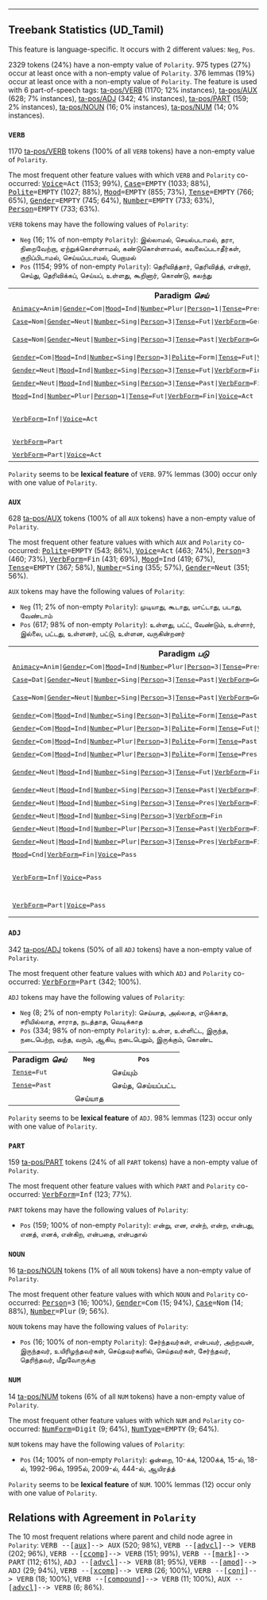 

--------------------------------------------------------------------------------

## Treebank Statistics (UD_Tamil)

This feature is language-specific.
It occurs with 2 different values: `Neg`, `Pos`.

2329 tokens (24%) have a non-empty value of `Polarity`.
975 types (27%) occur at least once with a non-empty value of `Polarity`.
376 lemmas (19%) occur at least once with a non-empty value of `Polarity`.
The feature is used with 6 part-of-speech tags: [ta-pos/VERB]() (1170; 12% instances), [ta-pos/AUX]() (628; 7% instances), [ta-pos/ADJ]() (342; 4% instances), [ta-pos/PART]() (159; 2% instances), [ta-pos/NOUN]() (16; 0% instances), [ta-pos/NUM]() (14; 0% instances).

### `VERB`

1170 [ta-pos/VERB]() tokens (100% of all `VERB` tokens) have a non-empty value of `Polarity`.

The most frequent other feature values with which `VERB` and `Polarity` co-occurred: <tt><a href="Voice.html">Voice</a>=Act</tt> (1153; 99%), <tt><a href="Case.html">Case</a>=EMPTY</tt> (1033; 88%), <tt><a href="Polite.html">Polite</a>=EMPTY</tt> (1027; 88%), <tt><a href="Mood.html">Mood</a>=EMPTY</tt> (855; 73%), <tt><a href="Tense.html">Tense</a>=EMPTY</tt> (766; 65%), <tt><a href="Gender.html">Gender</a>=EMPTY</tt> (745; 64%), <tt><a href="Number.html">Number</a>=EMPTY</tt> (733; 63%), <tt><a href="Person.html">Person</a>=EMPTY</tt> (733; 63%).

`VERB` tokens may have the following values of `Polarity`:

* `Neg` (16; 1% of non-empty `Polarity`): இல்லாமல், செயல்படாமல், தரா, நிறைவேற்றா, ஏற்றுக்கொள்ளாமல், கண்டுகொள்ளாமல், கவலைப்படாதீர்கள், குறிப்பிடாமல், செய்யப்படாமல், பெறாமல்
* `Pos` (1154; 99% of non-empty `Polarity`): தெரிவித்தார், தெரிவித்த், என்றார், செய்து, தெரிவிக்கப், செய்யப், உள்ளது, கூறினார், கொண்டு, கலந்து

<table>
  <tr><th>Paradigm <i>செய்</i></th><th><tt>Neg</tt></th><th><tt>Pos</tt></th></tr>
  <tr><td><tt><a href="Animacy.html">Animacy</a>=Anim|<a href="Gender.html">Gender</a>=Com|<a href="Mood.html">Mood</a>=Ind|<a href="Number.html">Number</a>=Plur|<a href="Person.html">Person</a>=1|<a href="Tense.html">Tense</a>=Pres|<a href="VerbForm.html">VerbForm</a>=Fin|<a href="Voice.html">Voice</a>=Act</tt></td><td></td><td>செய்கிறோம்</td></tr>
  <tr><td><tt><a href="Case.html">Case</a>=Nom|<a href="Gender.html">Gender</a>=Neut|<a href="Number.html">Number</a>=Sing|<a href="Person.html">Person</a>=3|<a href="Tense.html">Tense</a>=Fut|<a href="VerbForm.html">VerbForm</a>=Ger|<a href="Voice.html">Voice</a>=Act</tt></td><td></td><td>செய்யப்படுவத்</td></tr>
  <tr><td><tt><a href="Case.html">Case</a>=Nom|<a href="Gender.html">Gender</a>=Neut|<a href="Number.html">Number</a>=Sing|<a href="Person.html">Person</a>=3|<a href="Tense.html">Tense</a>=Past|<a href="VerbForm.html">VerbForm</a>=Ger|<a href="Voice.html">Voice</a>=Act</tt></td><td></td><td>செய்தத், செய்தது</td></tr>
  <tr><td><tt><a href="Gender.html">Gender</a>=Com|<a href="Mood.html">Mood</a>=Ind|<a href="Number.html">Number</a>=Sing|<a href="Person.html">Person</a>=3|<a href="Polite.html">Polite</a>=Form|<a href="Tense.html">Tense</a>=Fut|<a href="VerbForm.html">VerbForm</a>=Fin|<a href="Voice.html">Voice</a>=Act</tt></td><td></td><td>செய்வார்</td></tr>
  <tr><td><tt><a href="Gender.html">Gender</a>=Neut|<a href="Mood.html">Mood</a>=Ind|<a href="Number.html">Number</a>=Sing|<a href="Person.html">Person</a>=3|<a href="Tense.html">Tense</a>=Fut|<a href="VerbForm.html">VerbForm</a>=Fin|<a href="Voice.html">Voice</a>=Act</tt></td><td></td><td>செய்யும்</td></tr>
  <tr><td><tt><a href="Gender.html">Gender</a>=Neut|<a href="Mood.html">Mood</a>=Ind|<a href="Number.html">Number</a>=Sing|<a href="Person.html">Person</a>=3|<a href="Tense.html">Tense</a>=Past|<a href="VerbForm.html">VerbForm</a>=Fin|<a href="Voice.html">Voice</a>=Act</tt></td><td></td><td>செய்தது</td></tr>
  <tr><td><tt><a href="Mood.html">Mood</a>=Ind|<a href="Number.html">Number</a>=Plur|<a href="Person.html">Person</a>=1|<a href="Tense.html">Tense</a>=Fut|<a href="VerbForm.html">VerbForm</a>=Fin|<a href="Voice.html">Voice</a>=Act</tt></td><td></td><td>செய்வோம்</td></tr>
  <tr><td><tt><a href="VerbForm.html">VerbForm</a>=Inf|<a href="Voice.html">Voice</a>=Act</tt></td><td></td><td>செய்யப், செய்ய, செய்யப்படவ்</td></tr>
  <tr><td><tt><a href="VerbForm.html">VerbForm</a>=Part</tt></td><td>செய்யப்படாமல்</td><td></td></tr>
  <tr><td><tt><a href="VerbForm.html">VerbForm</a>=Part|<a href="Voice.html">Voice</a>=Act</tt></td><td></td><td>செய்து, செய்த்</td></tr>
</table>

`Polarity` seems to be **lexical feature** of `VERB`. 97% lemmas (300) occur only with one value of `Polarity`.

### `AUX`

628 [ta-pos/AUX]() tokens (100% of all `AUX` tokens) have a non-empty value of `Polarity`.

The most frequent other feature values with which `AUX` and `Polarity` co-occurred: <tt><a href="Polite.html">Polite</a>=EMPTY</tt> (543; 86%), <tt><a href="Voice.html">Voice</a>=Act</tt> (463; 74%), <tt><a href="Person.html">Person</a>=3</tt> (460; 73%), <tt><a href="VerbForm.html">VerbForm</a>=Fin</tt> (431; 69%), <tt><a href="Mood.html">Mood</a>=Ind</tt> (419; 67%), <tt><a href="Tense.html">Tense</a>=EMPTY</tt> (367; 58%), <tt><a href="Number.html">Number</a>=Sing</tt> (355; 57%), <tt><a href="Gender.html">Gender</a>=Neut</tt> (351; 56%).

`AUX` tokens may have the following values of `Polarity`:

* `Neg` (11; 2% of non-empty `Polarity`): முடியாது, கூடாது, மாட்டாது, படாது, வேண்டாம்
* `Pos` (617; 98% of non-empty `Polarity`): உள்ளது, பட்ட், வேண்டும், உள்ளார், இல்லை, பட்டது, உள்ளனர், பட்டு, உள்ளன, வருகின்றனர்

<table>
  <tr><th>Paradigm <i>படு</i></th><th><tt>Neg</tt></th><th><tt>Pos</tt></th></tr>
  <tr><td><tt><a href="Animacy.html">Animacy</a>=Anim|<a href="Gender.html">Gender</a>=Com|<a href="Mood.html">Mood</a>=Ind|<a href="Number.html">Number</a>=Plur|<a href="Person.html">Person</a>=3|<a href="Tense.html">Tense</a>=Pres|<a href="VerbForm.html">VerbForm</a>=Fin|<a href="Voice.html">Voice</a>=Pass</tt></td><td></td><td>படுகின்றனர்</td></tr>
  <tr><td><tt><a href="Case.html">Case</a>=Dat|<a href="Gender.html">Gender</a>=Neut|<a href="Number.html">Number</a>=Sing|<a href="Person.html">Person</a>=3|<a href="Tense.html">Tense</a>=Past|<a href="VerbForm.html">VerbForm</a>=Ger|<a href="Voice.html">Voice</a>=Pass</tt></td><td></td><td>பட்டதற்கு</td></tr>
  <tr><td><tt><a href="Case.html">Case</a>=Nom|<a href="Gender.html">Gender</a>=Neut|<a href="Number.html">Number</a>=Sing|<a href="Person.html">Person</a>=3|<a href="Tense.html">Tense</a>=Past|<a href="VerbForm.html">VerbForm</a>=Ger|<a href="Voice.html">Voice</a>=Pass</tt></td><td></td><td>பட்டது, பட்டத்</td></tr>
  <tr><td><tt><a href="Gender.html">Gender</a>=Com|<a href="Mood.html">Mood</a>=Ind|<a href="Number.html">Number</a>=Sing|<a href="Person.html">Person</a>=3|<a href="Polite.html">Polite</a>=Form|<a href="Tense.html">Tense</a>=Past|<a href="VerbForm.html">VerbForm</a>=Fin|<a href="Voice.html">Voice</a>=Pass</tt></td><td></td><td>பட்டார்</td></tr>
  <tr><td><tt><a href="Gender.html">Gender</a>=Com|<a href="Mood.html">Mood</a>=Ind|<a href="Number.html">Number</a>=Plur|<a href="Person.html">Person</a>=3|<a href="Polite.html">Polite</a>=Form|<a href="Tense.html">Tense</a>=Fut|<a href="VerbForm.html">VerbForm</a>=Fin|<a href="Voice.html">Voice</a>=Pass</tt></td><td></td><td>படுவார்கள்</td></tr>
  <tr><td><tt><a href="Gender.html">Gender</a>=Com|<a href="Mood.html">Mood</a>=Ind|<a href="Number.html">Number</a>=Plur|<a href="Person.html">Person</a>=3|<a href="Polite.html">Polite</a>=Form|<a href="Tense.html">Tense</a>=Past|<a href="VerbForm.html">VerbForm</a>=Fin|<a href="Voice.html">Voice</a>=Pass</tt></td><td></td><td>பட்டனர்</td></tr>
  <tr><td><tt><a href="Gender.html">Gender</a>=Com|<a href="Mood.html">Mood</a>=Ind|<a href="Number.html">Number</a>=Plur|<a href="Person.html">Person</a>=3|<a href="Polite.html">Polite</a>=Form|<a href="Tense.html">Tense</a>=Pres|<a href="VerbForm.html">VerbForm</a>=Fin|<a href="Voice.html">Voice</a>=Pass</tt></td><td></td><td>படுகின்றனர்</td></tr>
  <tr><td><tt><a href="Gender.html">Gender</a>=Neut|<a href="Mood.html">Mood</a>=Ind|<a href="Number.html">Number</a>=Sing|<a href="Person.html">Person</a>=3|<a href="Tense.html">Tense</a>=Fut|<a href="VerbForm.html">VerbForm</a>=Fin|<a href="Voice.html">Voice</a>=Pass</tt></td><td></td><td>ப்படும், படும்</td></tr>
  <tr><td><tt><a href="Gender.html">Gender</a>=Neut|<a href="Mood.html">Mood</a>=Ind|<a href="Number.html">Number</a>=Sing|<a href="Person.html">Person</a>=3|<a href="Tense.html">Tense</a>=Past|<a href="VerbForm.html">VerbForm</a>=Fin|<a href="Voice.html">Voice</a>=Pass</tt></td><td></td><td>பட்டது</td></tr>
  <tr><td><tt><a href="Gender.html">Gender</a>=Neut|<a href="Mood.html">Mood</a>=Ind|<a href="Number.html">Number</a>=Sing|<a href="Person.html">Person</a>=3|<a href="Tense.html">Tense</a>=Pres|<a href="VerbForm.html">VerbForm</a>=Fin|<a href="Voice.html">Voice</a>=Pass</tt></td><td></td><td>படுகிறது</td></tr>
  <tr><td><tt><a href="Gender.html">Gender</a>=Neut|<a href="Mood.html">Mood</a>=Ind|<a href="Number.html">Number</a>=Sing|<a href="Person.html">Person</a>=3|<a href="VerbForm.html">VerbForm</a>=Fin</tt></td><td>படாது</td><td></td></tr>
  <tr><td><tt><a href="Gender.html">Gender</a>=Neut|<a href="Mood.html">Mood</a>=Ind|<a href="Number.html">Number</a>=Plur|<a href="Person.html">Person</a>=3|<a href="Tense.html">Tense</a>=Past|<a href="VerbForm.html">VerbForm</a>=Fin|<a href="Voice.html">Voice</a>=Pass</tt></td><td></td><td>பட்டன</td></tr>
  <tr><td><tt><a href="Gender.html">Gender</a>=Neut|<a href="Mood.html">Mood</a>=Ind|<a href="Number.html">Number</a>=Plur|<a href="Person.html">Person</a>=3|<a href="Tense.html">Tense</a>=Pres|<a href="VerbForm.html">VerbForm</a>=Fin|<a href="Voice.html">Voice</a>=Pass</tt></td><td></td><td>படுகின்றன</td></tr>
  <tr><td><tt><a href="Mood.html">Mood</a>=Cnd|<a href="VerbForm.html">VerbForm</a>=Fin|<a href="Voice.html">Voice</a>=Pass</tt></td><td></td><td>பட்டால்</td></tr>
  <tr><td><tt><a href="VerbForm.html">VerbForm</a>=Inf|<a href="Voice.html">Voice</a>=Pass</tt></td><td></td><td>ப்பட, படவ், பட, பட்ட, படக்</td></tr>
  <tr><td><tt><a href="VerbForm.html">VerbForm</a>=Part|<a href="Voice.html">Voice</a>=Pass</tt></td><td></td><td>பட்ட், பட்டு, ப்பட்ட்</td></tr>
</table>

### `ADJ`

342 [ta-pos/ADJ]() tokens (50% of all `ADJ` tokens) have a non-empty value of `Polarity`.

The most frequent other feature values with which `ADJ` and `Polarity` co-occurred: <tt><a href="VerbForm.html">VerbForm</a>=Part</tt> (342; 100%).

`ADJ` tokens may have the following values of `Polarity`:

* `Neg` (8; 2% of non-empty `Polarity`): செய்யாத, அல்லாத, எடுக்காத, சரியில்லாத, சாராத, நடத்தாத, வெடிக்காத
* `Pos` (334; 98% of non-empty `Polarity`): உள்ள, உள்ளிட்ட, இருந்த, நடைபெற்ற, வந்த, வரும், ஆகிய, நடைபெறும், இருக்கும், கொண்ட

<table>
  <tr><th>Paradigm <i>செய்</i></th><th><tt>Neg</tt></th><th><tt>Pos</tt></th></tr>
  <tr><td><tt><a href="Tense.html">Tense</a>=Fut</tt></td><td></td><td>செய்யும்</td></tr>
  <tr><td><tt><a href="Tense.html">Tense</a>=Past</tt></td><td></td><td>செய்த, செய்யப்பட்ட</td></tr>
  <tr><td><tt></tt></td><td>செய்யாத</td><td></td></tr>
</table>

`Polarity` seems to be **lexical feature** of `ADJ`. 98% lemmas (123) occur only with one value of `Polarity`.

### `PART`

159 [ta-pos/PART]() tokens (24% of all `PART` tokens) have a non-empty value of `Polarity`.

The most frequent other feature values with which `PART` and `Polarity` co-occurred: <tt><a href="VerbForm.html">VerbForm</a>=Inf</tt> (123; 77%).

`PART` tokens may have the following values of `Polarity`:

* `Pos` (159; 100% of non-empty `Polarity`): என்று, என, என்ற், என்ற, என்பது, எனத், எனக், என்கிற, என்பதை, என்பதால்

### `NOUN`

16 [ta-pos/NOUN]() tokens (1% of all `NOUN` tokens) have a non-empty value of `Polarity`.

The most frequent other feature values with which `NOUN` and `Polarity` co-occurred: <tt><a href="Person.html">Person</a>=3</tt> (16; 100%), <tt><a href="Gender.html">Gender</a>=Com</tt> (15; 94%), <tt><a href="Case.html">Case</a>=Nom</tt> (14; 88%), <tt><a href="Number.html">Number</a>=Plur</tt> (9; 56%).

`NOUN` tokens may have the following values of `Polarity`:

* `Pos` (16; 100% of non-empty `Polarity`): சேர்ந்தவர்கள், என்பவர், அற்றவன், இருந்தவர், உயிரிழந்தவர்கள், செய்தவர்களில், செய்தவர்கள், சேர்ந்தவர், தெரிந்தவர், மீறுவோருக்கு

### `NUM`

14 [ta-pos/NUM]() tokens (6% of all `NUM` tokens) have a non-empty value of `Polarity`.

The most frequent other feature values with which `NUM` and `Polarity` co-occurred: <tt><a href="NumForm.html">NumForm</a>=Digit</tt> (9; 64%), <tt><a href="NumType.html">NumType</a>=EMPTY</tt> (9; 64%).

`NUM` tokens may have the following values of `Polarity`:

* `Pos` (14; 100% of non-empty `Polarity`): ஒன்றை, 10-க்க், 1200க்க், 15-ல், 18-ல், 1992-96ல், 1995ல், 2009-ல், 444-ல், ஆயிரத்த்

`Polarity` seems to be **lexical feature** of `NUM`. 100% lemmas (12) occur only with one value of `Polarity`.

## Relations with Agreement in `Polarity`

The 10 most frequent relations where parent and child node agree in `Polarity`:
<tt>VERB --[<a href="../dep/aux.html">aux</a>]--> AUX</tt> (520; 98%),
<tt>VERB --[<a href="../dep/advcl.html">advcl</a>]--> VERB</tt> (202; 96%),
<tt>VERB --[<a href="../dep/ccomp.html">ccomp</a>]--> VERB</tt> (151; 99%),
<tt>VERB --[<a href="../dep/mark.html">mark</a>]--> PART</tt> (112; 61%),
<tt>ADJ --[<a href="../dep/advcl.html">advcl</a>]--> VERB</tt> (81; 95%),
<tt>VERB --[<a href="../dep/amod.html">amod</a>]--> ADJ</tt> (29; 94%),
<tt>VERB --[<a href="../dep/xcomp.html">xcomp</a>]--> VERB</tt> (26; 100%),
<tt>VERB --[<a href="../dep/conj.html">conj</a>]--> VERB</tt> (18; 100%),
<tt>VERB --[<a href="../dep/compound.html">compound</a>]--> VERB</tt> (11; 100%),
<tt>AUX --[<a href="../dep/advcl.html">advcl</a>]--> VERB</tt> (6; 86%).

